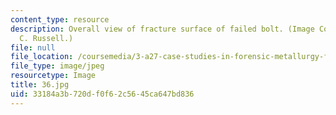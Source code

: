 ```yaml
---
content_type: resource
description: Overall view of fracture surface of failed bolt. (Image Courtesy of Kenneth
  C. Russell.)
file: null
file_location: /coursemedia/3-a27-case-studies-in-forensic-metallurgy-fall-2007/33184a3b720df0f62c5645ca647bd836_36.jpg
file_type: image/jpeg
resourcetype: Image
title: 36.jpg
uid: 33184a3b-720d-f0f6-2c56-45ca647bd836
---
```

